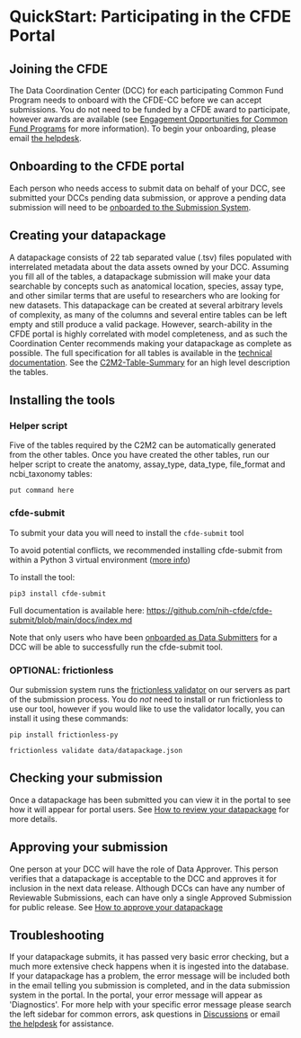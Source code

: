 # QuickStart: Participating in the CFDE Portal

## Joining the CFDE

The Data Coordination Center (DCC) for each participating Common Fund Program needs to onboard with the CFDE-CC before we can accept submissions. You do not need to be funded by a CFDE award to participate, however awards are available (see [Engagement Opportunities for Common Fund Programs](https://www.nih-cfde.org/engagement_page/engagement-opportunities-for-common-fund-programs/) for more information). To begin your onboarding, please email [the helpdesk](support@cfde.atlassian.net).

## Onboarding to the CFDE portal

Each person who needs access to submit data on behalf of your DCC, see submitted your DCCs pending data submission, or approve a pending data submission will need to be [onboarded to the Submission System](https://github.com/nih-cfde/published-documentation/wiki/Onboarding-to-the-CFDE-Portal-Submission-System). 

## Creating your datapackage

A datapackage consists of 22 tab separated value (.tsv) files populated with interrelated metadata about the data assets owned by your DCC. Assuming you fill all of the tables, a datapackage submission will make your data searchable by concepts such as anatomical location, species, assay type, and other similar terms that are useful to researchers who are looking for new datasets. This datapackage can be created at several arbitrary levels of complexity, as many of the columns and several entire tables can be left empty and still produce a valid package. However, search-ability in the CFDE portal is highly correlated with model completeness, and as such the Coordination Center recommends making your datapackage as complete as possible. The full specification for all tables is available in the [technical documentation](https://docs.nih-cfde.org/). See the [C2M2-Table-Summary](https://github.com/nih-cfde/published-documentation/wiki/C2M2-Table-Summary) for an high level description the tables.


## Installing the tools

### Helper script

Five of the tables required by the C2M2 can be automatically generated from the other tables. Once you have created the other tables, run our helper script to create the anatomy, assay_type, data_type, file_format and ncbi_taxonomy tables:

`put command here`

### cfde-submit

To submit your data you will need to install the `cfde-submit` tool

To avoid potential conflicts, we recommended installing cfde-submit from within a Python 3 virtual environment ([more info](https://github.com/nih-cfde/cfde-submit/blob/main/docs/install/index.md))

To install the tool:

`pip3 install cfde-submit`

Full documentation is available here: https://github.com/nih-cfde/cfde-submit/blob/main/docs/index.md

Note that only users who have been [onboarded as Data Submitters](https://github.com/nih-cfde/published-documentation/wiki/Onboarding-to-the-CFDE-Portal-Submission-System) for a DCC will be able to successfully run the cfde-submit tool. 

### OPTIONAL: frictionless

Our submission system runs the [frictionless validator](https://pypi.org/project/frictionless/) on our servers as part of the submission process. You do *not* need to install or run frictionless to use our tool, however if you would like to use the validator locally, you can install it using these commands:

`pip install frictionless-py`

`frictionless validate data/datapackage.json`

## Checking your submission

Once a datapackage has been submitted you can view it in the portal to see how it will appear for portal users. See [How to review your datapackage](https://github.com/nih-cfde/published-documentation/wiki/How-to-review-a-datapackage) for more details.

## Approving your submission

One person at your DCC will have the role of Data Approver. This person verifies that a datapackage is acceptable to the DCC and approves it for inclusion in the next data release. Although DCCs can have any number of Reviewable Submissions, each can have only a single Approved Submission for public release. See [How to approve your datapackage](https://github.com/nih-cfde/published-documentation/wiki/How-to-approve-your-datapackage)

## Troubleshooting

If your datapackage submits, it has passed very basic error checking, but a much more extensive check happens when it is ingested into the database. If your datapackage has a problem, the error message will be included both in the email telling you submission is completed, and in the data submission system in the portal. In the portal, your error message will appear as 'Diagnostics'. For more help with your specific error message please search the left sidebar for common errors, ask questions in [Discussions](https://github.com/nih-cfde/published-documentation/discussions) or email [the helpdesk](support@cfde.atlassian.net) for assistance.

